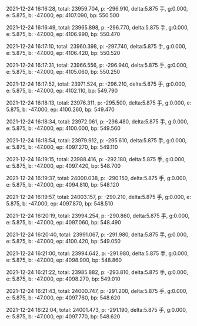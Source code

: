 2021-12-24 16:16:28, total: 23959.704, p: -296.910, delta:5.875 手, g:0.000, e: 5.875, b: -47.000, ep: 4107.090, bp: 550.500

2021-12-24 16:16:49, total: 23965.898, p: -296.770, delta:5.875 手, g:0.000, e: 5.875, b: -47.000, ep: 4106.990, bp: 550.470

2021-12-24 16:17:10, total: 23960.398, p: -297.740, delta:5.875 手, g:0.000, e: 5.875, b: -47.000, ep: 4106.420, bp: 550.520

2021-12-24 16:17:31, total: 23966.556, p: -296.940, delta:5.875 手, g:0.000, e: 5.875, b: -47.000, ep: 4105.060, bp: 550.250

2021-12-24 16:17:52, total: 23971.524, p: -296.210, delta:5.875 手, g:0.000, e: 5.875, b: -47.000, ep: 4102.110, bp: 549.790

2021-12-24 16:18:13, total: 23976.311, p: -295.500, delta:5.875 手, g:0.000, e: 5.875, b: -47.000, ep: 4100.260, bp: 549.470

2021-12-24 16:18:34, total: 23972.061, p: -296.480, delta:5.875 手, g:0.000, e: 5.875, b: -47.000, ep: 4100.000, bp: 549.560

2021-12-24 16:18:54, total: 23979.912, p: -295.610, delta:5.875 手, g:0.000, e: 5.875, b: -47.000, ep: 4097.270, bp: 549.110

2021-12-24 16:19:15, total: 23988.416, p: -292.180, delta:5.875 手, g:0.000, e: 5.875, b: -47.000, ep: 4097.420, bp: 548.700

2021-12-24 16:19:37, total: 24000.038, p: -290.150, delta:5.875 手, g:0.000, e: 5.875, b: -47.000, ep: 4094.810, bp: 548.120

2021-12-24 16:19:57, total: 24003.157, p: -290.210, delta:5.875 手, g:0.000, e: 5.875, b: -47.000, ep: 4097.870, bp: 548.510

2021-12-24 16:20:19, total: 23994.254, p: -290.860, delta:5.875 手, g:0.000, e: 5.875, b: -47.000, ep: 4097.060, bp: 548.490

2021-12-24 16:20:40, total: 23991.067, p: -291.980, delta:5.875 手, g:0.000, e: 5.875, b: -47.000, ep: 4100.420, bp: 549.050

2021-12-24 16:21:00, total: 23994.642, p: -291.980, delta:5.875 手, g:0.000, e: 5.875, b: -47.000, ep: 4098.900, bp: 548.860

2021-12-24 16:21:22, total: 23985.882, p: -293.810, delta:5.875 手, g:0.000, e: 5.875, b: -47.000, ep: 4098.270, bp: 549.010

2021-12-24 16:21:43, total: 24000.747, p: -291.200, delta:5.875 手, g:0.000, e: 5.875, b: -47.000, ep: 4097.760, bp: 548.620

2021-12-24 16:22:04, total: 24001.473, p: -291.190, delta:5.875 手, g:0.000, e: 5.875, b: -47.000, ep: 4097.770, bp: 548.620